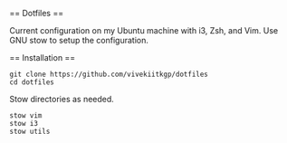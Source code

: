 == Dotfiles ==

Current configuration on my Ubuntu machine with i3, Zsh, and Vim. Use GNU stow
to setup the configuration.

== Installation ==

```
git clone https://github.com/vivekiitkgp/dotfiles
cd dotfiles
```

Stow directories as needed.

```
stow vim
stow i3
stow utils
```
